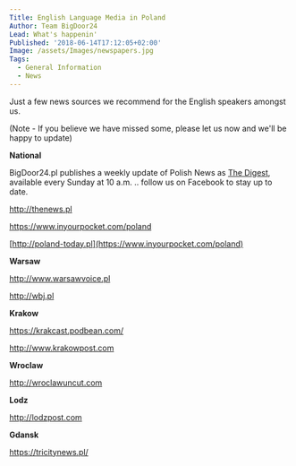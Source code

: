 ```yaml
---
Title: English Language Media in Poland
Author: Team BigDoor24
Lead: What's happenin'
Published: '2018-06-14T17:12:05+02:00'
Image: /assets/Images/newspapers.jpg
Tags:
  - General Information
  - News
---
```

Just a few news sources we recommend for the English speakers amongst us. 

(Note - If you believe we have missed some, please let us now and we'll be happy to update)

**National**

BigDoor24.pl publishes a weekly update of Polish News as [The Digest](https://bigdoor24.pl/blog/tags/the-digest.html), available every Sunday at 10 a.m. .. follow us on Facebook to stay up to date.

<http://thenews.pl>

<https://www.inyourpocket.com/poland>

[http://poland-today.pl](https://www.inyourpocket.com/poland)

**Warsaw**

<http://www.warsawvoice.pl>

<http://wbj.pl>

**Krakow**

<https://krakcast.podbean.com/>

<http://www.krakowpost.com>

**Wroclaw**

<http://wroclawuncut.com>

**Lodz**

<http://lodzpost.com>

**Gdansk**

https://tricitynews.pl/
